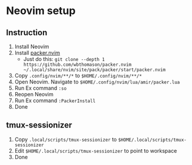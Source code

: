 # Neovim setup
## Instruction
1. Install Neovim
2. Install [packer.nvim](https://github.com/wbthomason/packer.nvim#quickstart)
   - Just do this: `git clone --depth 1 https://github.com/wbthomason/packer.nvim ~/.local/share/nvim/site/pack/packer/start/packer.nvim`
3. Copy `.config/nvim/**/*` to `$HOME/.config/nvim/**/*`
4. Open Neovim. Navigate to `$HOME/.config/nvim/lua/amir/packer.lua`
5. Run Ex command `:so`
6. Reopen Neovim
7. Run Ex command `:PackerInstall`
8. Done

## tmux-sessionizer
1. Copy `.local/scripts/tmux-sessionizer` to `$HOME/.local/scripts/tmux-sessionizer`
2. Edit `$HOME/.local/scripts/tmux-sessionizer` to point to workspace
3. Done
